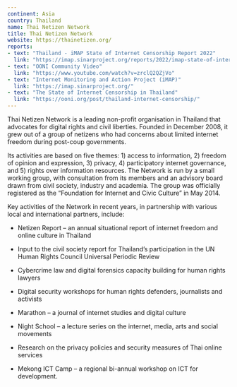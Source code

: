 ```yaml
---
continent: Asia
country: Thailand
name: Thai Netizen Network
title: Thai Netizen Network
website: https://thainetizen.org/
reports:
- text: "Thailand - iMAP State of Internet Censorship Report 2022"
  link: "https://imap.sinarproject.org/reports/2022/imap-state-of-internet-censorship-country-report-2022-thailand/2022-thailand.pdf"
- text: "OONI Community Video"
  link: "https://www.youtube.com/watch?v=zrclQ2QZjVo"
- text: "Internet Monitoring and Action Project (iMAP)"
  link: "https://imap.sinarproject.org/"
- text: "The State of Internet Censorship in Thailand"
  link: "https://ooni.org/post/thailand-internet-censorship/"
---
```


Thai Netizen Network is a leading non-profit organisation in Thailand that advocates for digital rights and civil liberties. Founded in December 2008, it grew out of a group of netizens who had concerns about limited internet freedom during post-coup governments. 

Its activities are based on five themes: 1) access to information, 2) freedom of opinion and expression, 3) privacy, 4) participatory internet governance, and 5) rights over information resources. The Network is run by a small working group, with consultation from its members and an advisory board drawn from civil society, industry and academia. The group was officially registered as the “Foundation for Internet and Civic Culture” in May 2014.

Key activities of the Network in recent years, in partnership with various local and international partners, include:

* Netizen Report – an annual situational report of internet freedom and online culture in Thailand

* Input to the civil society report for Thailand’s participation in the UN Human Rights Council Universal Periodic Review

* Cybercrime law and digital forensics capacity building for human rights lawyers

* Digital security workshops for human rights defenders, journalists and activists

* Marathon – a journal of internet studies and digital culture

* Night School – a lecture series on the internet, media, arts and social movements

* Research on the privacy policies and security measures of Thai online services

* Mekong ICT Camp – a regional bi-annual workshop on ICT for development.
